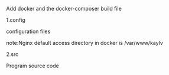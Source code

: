 Add docker and the docker-composer build file

1.config

configuration files

note:Nginx default access directory in docker is /var/www/kaylv

2.src

Program source code

